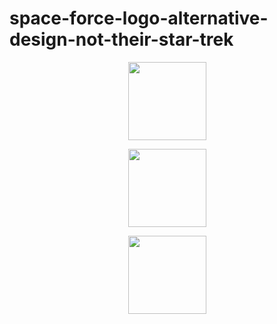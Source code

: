 # space-force-logo-alternative-design-not-their-star-trek
<p align="center"><img src="https://i.imgur.com/P53kWPW.png" width="125"></p>
<p align="center"><img src="https://i.imgur.com/Qslw76o.png" width="125"></p>
<p align="center"><img src="https://i.imgur.com/24FdDR2.png" width="125"></p>



